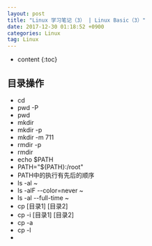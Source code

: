 ```yaml
---
layout: post
title: "Linux 学习笔记（3） | Linux Basic（3）"
date: 2017-12-30 01:18:52 +0900
categories: Linux
tag: Linux
---
```


* content
{:toc}



目录操作
------
* cd
* pwd -P
* pwd
* mkdir
* mkdir -p
* mkdir -m 711
* rmdir -p
* rmdir
* echo $PATH
* PATH="${PATH}:/root"
* PATH中的执行有先后的顺序
* ls -al ~
* ls -alF --color=never ~
* ls -al --full-time ~
* cp [目录1] [目录2]
* cp -i [目录1] [目录2]
* cp -a
* cp -l
*  